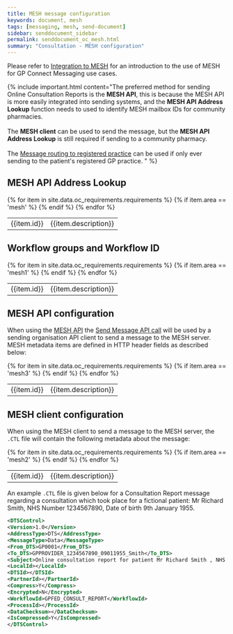 ```yaml
---
title: MESH message configuration
keywords: document, mesh
tags: [messaging, mesh, send-document]
sidebar: senddocument_sidebar
permalink: senddocument_oc_mesh.html
summary: "Consultation - MESH configuration"
---
```


Please refer to [Integration to MESH](integration_mesh.html) for an introduction to the use of MESH for GP Connect Messaging use cases.


{% include important.html content="The preferred method for sending Online Consultation Reports is the <strong>MESH API</strong>, this is because the MESH API is more easily integrated into sending systems, and the <strong>MESH API Address Lookup</strong> function needs to used to identify MESH mailbox IDs for community pharmacies.<br/><br/>The <strong>MESH client</strong> can be used to send the message, but the <strong>MESH API Address Lookup</strong> is still required if sending to a community pharmacy.<br/><br/>The [Message routing to registered practice](integration_mesh.html#message-routing-to-registered-practice) can be used if only ever sending to the patient's registered GP practice. " %}


## MESH API Address Lookup ##

<table class="requirement-box">
  {% for item in site.data.oc_requirements.requirements %}
  {% if item.area == 'mesh' %}
  <tr>
    <td id="{{item.id}}">{{item.id}}</td>
    <td>{{item.description}}</td>
  </tr>
  {% endif %}
  {% endfor %}
</table>

## Workflow groups and Workflow ID ##

<table class="requirement-box">
  {% for item in site.data.oc_requirements.requirements %}
  {% if item.area == 'mesh1' %}
  <tr>
    <td id="{{item.id}}">{{item.id}}</td>
    <td>{{item.description}}</td>
  </tr>
  {% endif %}
  {% endfor %}
</table>

## MESH API configuration ##

When using the [MESH API](https://digital.nhs.uk/developer/api-catalogue/message-exchange-for-social-care-and-health-api) the [Send Message API call](https://digital.nhs.uk/developer/api-catalogue/message-exchange-for-social-care-and-health-api#api-Endpoints-sendMessage-0) will be used by a sending organisation API client to send a message to the MESH server. MESH metadata items are defined in HTTP header fields as described below:

<table class="requirement-box">
  {% for item in site.data.oc_requirements.requirements %}
  {% if item.area == 'mesh3' %}
  <tr>
    <td id="{{item.id}}">{{item.id}}</td>
    <td>{{item.description}}</td>
  </tr>
  {% endif %}
  {% endfor %}
</table>

## MESH client configuration  ##

When using the MESH client to send a message to the MESH server, the `.CTL` file will contain the following metadata about the message:

<table class="requirement-box">
  {% for item in site.data.oc_requirements.requirements %}
  {% if item.area == 'mesh2' %}
  <tr>
    <td id="{{item.id}}">{{item.id}}</td>
    <td>{{item.description}}</td>
  </tr>
  {% endif %}
  {% endfor %}
</table>


An example `.CTL` file is given below for a Consultation Report message regarding a consultation which took place for a fictional patient: Mr Richard Smith, NHS Number 1234567890, Date of birth 9th January 1955.

```xml
<DTSControl>
<Version>1.0</Version>
<AddressType>DTS</AddressType>
<MessageType>Data</MessageType>
<From_DTS>GP0001</From_DTS>
<To_DTS>GPPROVIDER_1234567890_09011955_Smith</To_DTS>
<Subject>Online consultation report for patient Mr Richard Smith , NHS Number 1234567890, GP0001</Subject>
<LocalId></LocalId>
<DTSId></DTSId>
<PartnerId></PartnerId>
<Compress>Y</Compress>
<Encrypted>N</Encrypted>
<WorkflowId>GPFED_CONSULT_REPORT</WorkflowId>
<ProcessId></ProcessId>
<DataChecksum></DataChecksum>
<IsCompressed>Y</IsCompressed>
</DTSControl>
```


